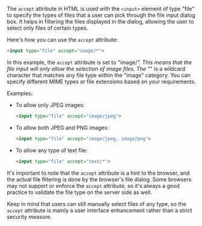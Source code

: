 The `accept` attribute in HTML is used with the `<input>` element of type "file" to specify the types of files that a user can pick through the file input dialog box. It helps in filtering the files displayed in the dialog, allowing the user to select only files of certain types.

Here's how you can use the `accept` attribute:

```html
<input type="file" accept="image/*">
```

In this example, the `accept` attribute is set to "image/*". This means that the file input will only allow the selection of image files. The "*" is a wildcard character that matches any file type within the "image" category. You can specify different MIME types or file extensions based on your requirements.

Examples:

- To allow only JPEG images:
  ```html
  <input type="file" accept="image/jpeg">
  ```

- To allow both JPEG and PNG images:
  ```html
  <input type="file" accept="image/jpeg, image/png">
  ```

- To allow any type of text file:
  ```html
  <input type="file" accept="text/*">
  ```

It's important to note that the `accept` attribute is a hint to the browser, and the actual file filtering is done by the browser's file dialog. Some browsers may not support or enforce the `accept` attribute, so it's always a good practice to validate the file type on the server side as well.

Keep in mind that users can still manually select files of any type, so the `accept` attribute is mainly a user interface enhancement rather than a strict security measure.
